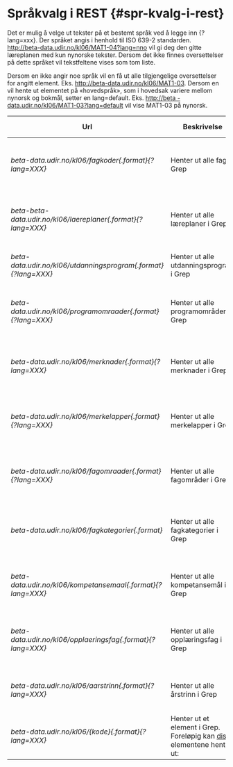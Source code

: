 #
# Språkvalg i REST {#spr-kvalg-i-rest}

Det er mulig å velge ut tekster på et bestemt språk ved å legge inn {?lang=xxx}. Der språket angis i henhold til ISO 639-2 standarden. http://beta-data.udir.no/kl06/MAT1-04?lang=nno vil gi deg den gitte læreplanen med kun nynorske tekster. Dersom det ikke finnes oversettelser på dette språket vil tekstfeltene vises som tom liste.

Dersom en ikke angir noe språk vil en få ut alle tilgjengelige oversettelser for angitt element. Eks. http://beta-data.udir.no/kl06/MAT1-03. Dersom en vil hente ut elementet på «hovedspråk», som i hovedsak variere mellom nynorsk og bokmål, setter en lang=default. Eks. [http://beta
-data.udir.no/kl06/MAT1-03?lang=default](http://beta-data.udir.no/kl06/MAT1-03?lang=default) vil vise MAT1-03 på nynorsk.

| **Url** | **Beskrivelse** | **Støttede formater** | **Eksempel** |
| --- | --- | --- | --- |
| *beta-data.udir.no/kl06/fagkoder{.format}{?lang=XXX}* | Henter ut alle fag i Grep | RSS/Atom (.atom) | [http://beta-data.udir.no/kl06/fagkoder](http://beta-data.udir.no/kl06/fagkoder) (gir tilbake alle fagkoder i standardformat) |
| *beta-beta-data.udir.no/kl06/laereplaner{.format}{?lang=XXX}* | Henter ut alle læreplaner i Grep | RSS/Atom (.atom) | [http://beta-data.udir.no/kl06/laereplaner](http://beta-data.udir.no/kl06/laereplaner) (gir tilbake alle læreplaner i standardformat) |
| *beta-data.udir.no/kl06/utdanningsprogram{.format}{?lang=XXX}* | Henter ut alle utdanningsprogram i Grep | RSS/Atom (.atom) | http:/[/beta-data.udir.no/kl06/utdanningsprogram](http://beta-data.udir.no/kl06/utdanningsprogram) (gir tilbake alle utdanningsprogram i standardformat) |
| *beta-data.udir.no/kl06/programomraader{.format}{?lang=XXX}* | Henter ut alle programområder i Grep | RSS/Atom (.atom) | [http://beta-data.udir.no/kl06/programomraader](http://beta-data.udir.no/kl06/programomraader) (gir tilbake alle programområder i standardformat) |
| *beta-data.udir.no/kl06/merknader{.format}{?lang=XXX}* | Henter ut alle merknader i Grep | RSS/Atom (.atom) | [http://beta-data.udir.no/kl06/merknader](http://beta-data.udir.no/kl06/merknader) (gir tilbake alle merknader i standardformat) |
| *beta-data.udir.no/kl06/merkelapper{.format}{?lang=XXX}* | Henter ut alle merkelapper i Grep | RSS/Atom (.atom) | [http://beta-data.udir.no/kl06/merkelapper](http://beta-data.udir.no/kl06/merkelapper) (gir tilbake alle merkelapper i standardformat) |
| *beta-data.udir.no/kl06/fagomraader{.format}{?lang=XXX}* | Henter ut alle fagområder i Grep | RSS/Atom (.atom) | [http://beta-data.udir.no/kl06/fagomraader](http://beta-data.udir.no/kl06/fagomraader) (gir tilbake alle fagområder i standardformat) |
| *beta-data.udir.no/kl06/fagkategorier{.format}* | Henter ut alle fagkategorier i Grep | RSS/Atom (.atom) | [http://beta-data.udir.no/kl06/fagkategorier](http://beta-data.udir.no/kl06/fagkategorier) (gir tilbake alle fagkategorier i standardformat) |
| *beta-data.udir.no/kl06/kompetansemaal{.format}{?lang=XXX}* | Henter ut alle kompetansemål i Grep | RSS/Atom (.atom) | [http://beta-data.udir.no/kl06/kompetansemaal](http://beta-data.udir.no/kl06/kompetansemaal) (gir tilbake alle kompetansemål i standardformat) |
| *beta-data.udir.no/kl06/opplaeringsfag{.format}{?lang=XXX}* | Henter ut alle opplæringsfag i Grep | RSS/Atom (.atom) | [http://beta-data.udir.no/kl06/opplaeringsfag](http://beta-data.udir.no/kl06/opplaeringsfag) (gir tilbake alle opplæringsfag i standardformat) |
| *beta-data.udir.no/kl06/aarstrinn{.format}{?lang=XXX}* | Henter ut alle årstrinn i Grep | RSS/Atom (.atom) | [http://beta-data.udir.no/kl06/aarstrinn](http://beta-data.udir.no/kl06/aarstrinn) (gir tilbake alle årstrinn i standardformat) |
| *beta-data.udir.no/kl06/{kode}{.format}{?lang=XXX}* | Henter ut et element i Grep. Foreløpig kan [disse](../webtjenester/elementer.html) elementene hentes ut: | XML (.xml) | [http://beta-data.udir.no/kl06/IDR1-01](http://beta-data.udir.no/kl06/IDR1-01) |